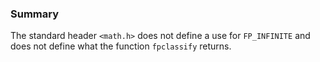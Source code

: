 ### Summary

The standard header `<math.h>` does not define a use for `FP_INFINITE` and does
not define what the function `fpclassify` returns.
